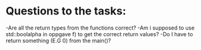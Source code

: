 # Questions to the tasks:

-Are all the return types from the functions correct?
-Am i supposed to use std::boolalpha in oppgave f) to get the correct return values?
-Do I have to return something (E.G 0) from the main()?

